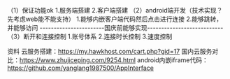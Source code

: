 （1）保证功能ok
1.服务端搭建 
2.客户端搭建 
（2）android端开发（技术实现？先考虑web能不能支持）
1.能够内嵌客户端代码然后点击进行连接
2.能够跳转，并能够访问 
-----------------------国庆前能够实现--------------------------- 
（3）断开和连接控制 
      1.账号体系 
      2.连接时长控制 
      3.速度控制

资料
云服务搭建：https://my.hawkhost.com/cart.php?gid=17
国内云服务对比：https://www.zhujiceping.com/9254.html
android内嵌iframe代码：https://github.com/yanglang1987500/AppInterface


